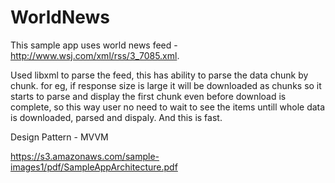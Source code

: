 # WorldNews
This sample app uses world news feed - http://www.wsj.com/xml/rss/3_7085.xml.

Used libxml to parse the feed, this has ability to parse the data chunk by chunk. for eg, if response size is large it will be downloaded as chunks so it starts to parse and display the first chunk even before download is complete, so this way user no need to wait to see the items untill whole data is downloaded, parsed and dispaly. And this is fast.

Design Pattern - MVVM

https://s3.amazonaws.com/sample-images1/pdf/SampleAppArchitecture.pdf



